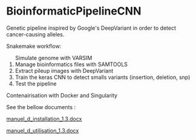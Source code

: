 # BioinformaticPipelineCNN

Genetic pipeline inspired by Google's DeepVariant in order to detect cancer-causing alleles.


Snakemake workflow:
<ol>Simulate genome with VARSIM
  <li>Manage bioinformatics files with SAMTOOLS</li>
  <li>Extract pileup images with DeepVariant</li>
  <li>Train the keras CNN to detect smalls variants (insertion, deletion, snp)</li>
  <li>Test the pipeline</li>
</ol>
Contenairisation with Docker and Singularity

See the bellow documents :

[manuel_d_installation_1.3.docx](https://github.com/denliA/BioinformaticPipelineCNN/files/8825005/manuel_d_installation_1.3.docx)

[manuel_d_utilisation_1.3.docx](https://github.com/denliA/BioinformaticPipelineCNN/files/8825009/manuel_d_utilisation_1.3.docx)

